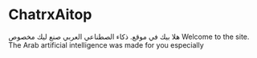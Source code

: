 # ChatrxAitop
 هلا بيك في موقع.  ذكاء الصطناعي العربي  صنع ليك مخصوص  Welcome to the site.  The Arab artificial intelligence was made for you especially 
